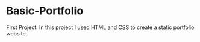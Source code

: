 # Basic-Portfolio
First Project: In this project I used HTML and CSS to create a static portfolio website.
